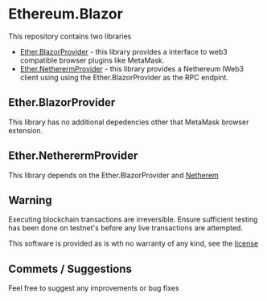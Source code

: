 ﻿# Ethereum.Blazor

This repository contains two libraries

* [Ether.BlazorProvider](Ether.BlazorProvider/README.md) - this library provides a interface to web3 compatible browser plugins like MetaMask.
* [Ether.NetherermProvider](Ether.NethereumProvider/README.md) - this library provides a Nethereum IWeb3 client using using the  Ether.BlazorProvider as the RPC endpint.

## Ether.BlazorProvider

This library has no additional depedencies other that MetaMask browser extension.

## Ether.NetherermProvider

This library depends on the Ether.BlazorProvider and [Netherem](https://nethereum.com)

## Warning

Executing blockchain transactions are irreversible. Ensure sufficient testing has been done on testnet's before any live transactions are attempted.

This software is provided as is wth no warranty of any kind, see the [license](LICENSE)

## Commets / Suggestions

Feel free to suggest any improvements or bug fixes